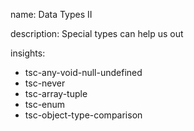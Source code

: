 name: Data Types II

description: Special types can help us out

insights:
  - tsc-any-void-null-undefined
  - tsc-never
  - tsc-array-tuple
  - tsc-enum
  - tsc-object-type-comparison

